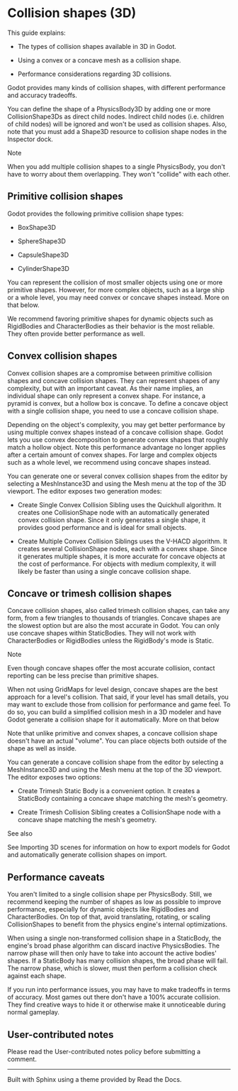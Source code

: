 # Collision shapes (3D)

This guide explains:

  * The types of collision shapes available in 3D in Godot.

  * Using a convex or a concave mesh as a collision shape.

  * Performance considerations regarding 3D collisions.

Godot provides many kinds of collision shapes, with different performance and
accuracy tradeoffs.

You can define the shape of a PhysicsBody3D by adding one or more
CollisionShape3Ds as direct child nodes. Indirect child nodes (i.e. children
of child nodes) will be ignored and won't be used as collision shapes. Also,
note that you must add a Shape3D resource to collision shape nodes in the
Inspector dock.

Note

When you add multiple collision shapes to a single PhysicsBody, you don't have
to worry about them overlapping. They won't "collide" with each other.

## Primitive collision shapes

Godot provides the following primitive collision shape types:

  * BoxShape3D

  * SphereShape3D

  * CapsuleShape3D

  * CylinderShape3D

You can represent the collision of most smaller objects using one or more
primitive shapes. However, for more complex objects, such as a large ship or a
whole level, you may need convex or concave shapes instead. More on that
below.

We recommend favoring primitive shapes for dynamic objects such as RigidBodies
and CharacterBodies as their behavior is the most reliable. They often provide
better performance as well.

## Convex collision shapes

Convex collision shapes are a compromise between primitive collision shapes
and concave collision shapes. They can represent shapes of any complexity, but
with an important caveat. As their name implies, an individual shape can only
represent a convex shape. For instance, a pyramid is convex, but a hollow box
is concave. To define a concave object with a single collision shape, you need
to use a concave collision shape.

Depending on the object's complexity, you may get better performance by using
multiple convex shapes instead of a concave collision shape. Godot lets you
use convex decomposition to generate convex shapes that roughly match a hollow
object. Note this performance advantage no longer applies after a certain
amount of convex shapes. For large and complex objects such as a whole level,
we recommend using concave shapes instead.

You can generate one or several convex collision shapes from the editor by
selecting a MeshInstance3D and using the Mesh menu at the top of the 3D
viewport. The editor exposes two generation modes:

  * Create Single Convex Collision Sibling uses the Quickhull algorithm. It creates one CollisionShape node with an automatically generated convex collision shape. Since it only generates a single shape, it provides good performance and is ideal for small objects.

  * Create Multiple Convex Collision Siblings uses the V-HACD algorithm. It creates several CollisionShape nodes, each with a convex shape. Since it generates multiple shapes, it is more accurate for concave objects at the cost of performance. For objects with medium complexity, it will likely be faster than using a single concave collision shape.

## Concave or trimesh collision shapes

Concave collision shapes, also called trimesh collision shapes, can take any
form, from a few triangles to thousands of triangles. Concave shapes are the
slowest option but are also the most accurate in Godot. You can only use
concave shapes within StaticBodies. They will not work with CharacterBodies or
RigidBodies unless the RigidBody's mode is Static.

Note

Even though concave shapes offer the most accurate collision, contact
reporting can be less precise than primitive shapes.

When not using GridMaps for level design, concave shapes are the best approach
for a level's collision. That said, if your level has small details, you may
want to exclude those from collision for performance and game feel. To do so,
you can build a simplified collision mesh in a 3D modeler and have Godot
generate a collision shape for it automatically. More on that below

Note that unlike primitive and convex shapes, a concave collision shape
doesn't have an actual "volume". You can place objects both outside of the
shape as well as inside.

You can generate a concave collision shape from the editor by selecting a
MeshInstance3D and using the Mesh menu at the top of the 3D viewport. The
editor exposes two options:

  * Create Trimesh Static Body is a convenient option. It creates a StaticBody containing a concave shape matching the mesh's geometry.

  * Create Trimesh Collision Sibling creates a CollisionShape node with a concave shape matching the mesh's geometry.

See also

See Importing 3D scenes for information on how to export models for Godot and
automatically generate collision shapes on import.

## Performance caveats

You aren't limited to a single collision shape per PhysicsBody. Still, we
recommend keeping the number of shapes as low as possible to improve
performance, especially for dynamic objects like RigidBodies and
CharacterBodies. On top of that, avoid translating, rotating, or scaling
CollisionShapes to benefit from the physics engine's internal optimizations.

When using a single non-transformed collision shape in a StaticBody, the
engine's broad phase algorithm can discard inactive PhysicsBodies. The narrow
phase will then only have to take into account the active bodies' shapes. If a
StaticBody has many collision shapes, the broad phase will fail. The narrow
phase, which is slower, must then perform a collision check against each
shape.

If you run into performance issues, you may have to make tradeoffs in terms of
accuracy. Most games out there don't have a 100% accurate collision. They find
creative ways to hide it or otherwise make it unnoticeable during normal
gameplay.

## User-contributed notes

Please read the User-contributed notes policy before submitting a comment.

* * *

Built with Sphinx using a theme provided by Read the Docs.

